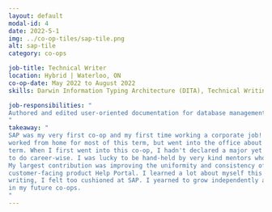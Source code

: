 ```yaml
---
layout: default
modal-id: 4
date: 2022-5-1
img: ../co-op-tiles/sap-tile.png
alt: sap-tile
category: co-ops

job-title: Technical Writer
location: Hybrid | Waterloo, ON
co-op-date: May 2022 to August 2022
skills: Darwin Information Typing Architecture (DITA), Technical Writing, Oxygen XML Editor

job-responsibilities: "
Authored and edited user-oriented documentation for database management system products and technologies.
"
takeaway: "
SAP was my very first co-op and my first time working a corporate job! Since COVID was still at large, I 
worked from home for most of this term, but went into the office about once a week in the second half of the 
term. When I first went into this co-op, I hadn't declared a major yet and I didn't really know what I wanted 
to do career-wise. I was lucky to be hand-held by very kind mentors who taught me all about technical writing! 
My largest contribution was improving the uniformity and consistency of What's New bulletins on our 
customer-facing product Help Portal. I learned a lot about myself this term. While I genuinely enjoyed technical 
writing, I felt too cushioned at SAP. I yearned to grow independently and take on larger responsibilities 
in my future co-ops. 
"
---
```


